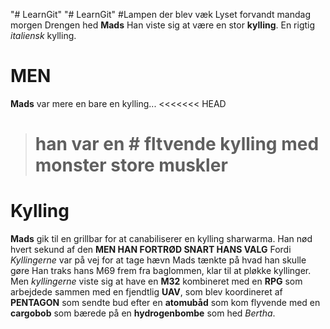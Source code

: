 "# LearnGit"
"# LearnGit"
#Lampen der blev væk
Lyset forvandt mandag morgen
Drengen hed **Mads**
Han viste sig at være en stor **kylling**. En rigtig _italiensk_ kylling.

# MEN

**Mads** var mere en bare en kylling...
<<<<<<< HEAD

> # han var en # fltvende kylling med monster store **muskler**

# Kylling

**Mads** gik til en grillbar for at canabiliserer en kylling sharwarma.
Han nød hvert sekund af den
**MEN HAN FORTRØD SNART HANS VALG**
Fordi _Kyllingerne_ var på vej for at tage hævn
Mads tænkte på hvad han skulle gøre
Han traks hans M69 frem fra baglommen, klar til at pløkke kyllinger.
Men _kyllingerne_ viste sig at have en **M32** kombineret med en **RPG** som arbejdede sammen med en fjendtlig **UAV**, som blev koordineret af **PENTAGON** som sendte bud efter en **atomubåd** som kom flyvende med en **cargobob** som bærede på en **hydrogenbombe** som hed _Bertha_.
